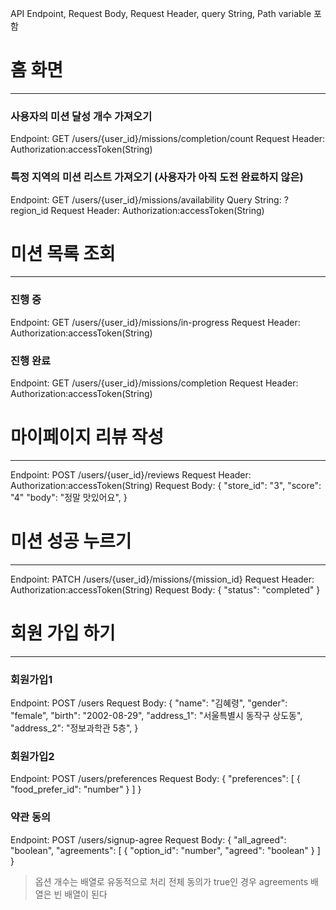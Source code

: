 API Endpoint, Request Body, Request Header, query String, Path variable 포함

# 홈 화면
-----

### 사용자의 미션 달성 개수 가져오기
Endpoint: GET /users/{user_id}/missions/completion/count
Request Header: Authorization:accessToken(String)

### 특정 지역의 미션 리스트 가져오기 (사용자가 아직 도전 완료하지 않은)
Endpoint: GET /users/{user_id}/missions/availability
Query String: ?region_id
Request Header: Authorization:accessToken(String)



# 미션 목록 조회
---

### 진행 중
Endpoint: GET /users/{user_id}/missions/in-progress
Request Header: Authorization:accessToken(String)

### 진행 완료
Endpoint: GET /users/{user_id}/missions/completion
Request Header: Authorization:accessToken(String)



# 마이페이지 리뷰 작성
-----
Endpoint: POST /users/{user_id}/reviews
Request Header: Authorization:accessToken(String)
Request Body: 
{
  "store_id": "3",
  "score": "4"
  "body": "정말 맛있어요",
}


# 미션 성공 누르기
---
Endpoint: PATCH /users/{user_id}/missions/{mission_id}
Request Header: Authorization:accessToken(String)
Request Body: 
{
    "status": "completed"
}

# 회원 가입 하기
---

### 회원가입1
Endpoint: POST /users
Request Body: 
{
    "name": "김혜령",
    "gender": "female",
    "birth": "2002-08-29",
    "address_1": "서울특별시 동작구 상도동",
    "address_2": "정보과학관 5층",
}

### 회원가입2
Endpoint: POST /users/preferences
Request Body: 
{
    "preferences": [
    {
      "food_prefer_id": "number"
    }
  ]
}

### 약관 동의
Endpoint: POST /users/signup-agree
Request Body: 
{
    "all_agreed": "boolean",
    "agreements": [
        {
            "option_id": "number",
            "agreed": "boolean"
        }
    ]
}
> 옵션 개수는 배열로 유동적으로 처리
> 전체 동의가 true인 경우 agreements 배열은 빈 배열이 된다